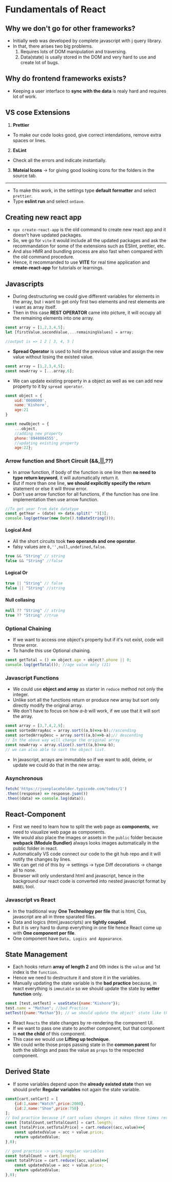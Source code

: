 # Fundamentals of React
## Why we don't go for other frameworks?
* Initially web was developed by complete javascript with j query library.
* In that, there arises two big problems.
    1. Requires lots of DOM manipulation and traversing.
    2. Data(state) is usally stored in the DOM and very hard to use and create lot of bugs.
## Why do frontend frameworks exists?
* Keeping a user interface to **sync with the data** is realy hard and requires lot of work.
## VS cose Extensions
1. **Prettier**
* To make our code looks good, give correct intendations, remove extra spaces or lines.
2. **EsLint**
* Check all the errors and indicate instantially.
3. **Mateial Icons** -> for giving good looking icons for the folders in the source tab.
-----
* To make this work, in the settings type **default formatter** and select `prettier`.
* Type **eslint run** and select `onSave`. 
## Creating new react app
* `npx create-react-app` is the old command to create new react app and it doesn't have updated packages.
* So, we go for `vite` it would include all the updated packages and ask the recommandation for some of the extensions such as ESlint, prettier, etc.
* And also HMR and bundling process are also fast when compared with the old command procedure.
* Hence, it recommanded to use **VITE** for real time application and **create-react-app** for tutorials or learnings.

## Javascripts
* During destructuring we could give different variables for elements in the array, but i want to get only first two elements and rest elements are i want as array itself.
* Then in this case **REST OPERATOR** came into picture, it will occupy all the remaining elements into one array.
```javascript
const array = [1,2,3,4,5];
let [firstValue,secondValue,...remainingValues] = array;

//output is => 1 2 [ 3, 4, 5 ]
```
* **Spread Operator** is used to hold the previous value and assign the new value without losing the existed value.
```javascript
const array = [1,2,3,4,5];
const newArray = [...array,6];
```
* We can update existing property in a object as well as we can add new property to it by `spread operator`.
```javascript
const object = {
    uid:'0000000',
    name:'Kishore',
    age:21
}

const newObject = {
    ...object,
    //adding new property
    phone:'8940804555',
    //updating existing property
    age:22};
```

### Arrow function and Short Circuit (&&,||,??)
* In arrow function, if body of the function is one line then **no need to type return keyword**, it will automatically return it.
* But if more than one line, **we should explicitly specify the return** statement or else it will throw error.
* Don't use arrow function for all functions, if the function has one line implementation then use arrow function.
```javascript
//To get year from date datatype
const getYear = (date) => date.split(" ")[3];
console.log(getYear(new Date().toDateString()));
```
#### Logical And
- All the short circuits took **two operands and one operator**.
- falsy values are `0,'',null,undefined,false`.
```javascript
true && "String" // string
false && "String" //false
```
#### Logical Or
```javascript
true || "String" // false
false || "String" //string
```
#### Null collasing
```javascript
null ?? "String" // string
true ?? "String" //true
```
### Optional Chaining
* If we want to access one object's property but if it's not exist, code will throw error.
* To handle this use Optional chaining.
```javascript
const getTotal = () => object.age + object?.phone || 0;
console.log(getTotal()); //age value only (21)
```

### Javascript Functions
* We could use **object and array** as starter in `reduce` method not only the integer.
* Unlike sort all the functions return or produce new array but sort only directly modify the original array.
* We don't have to focus on how *a-b* will work, if we use that it will sort the array.
```javascript
const array = [3,7,4,2,9];
const sortedArrayAsc = array.sort((a,b)=>a-b);//ascending
const sortedArrayDesc = array.sort((a,b)=>b-a);// descending
// In the above way will change the original array
const newArray = array.slice().sort((a,b)=>a-b);
// we can also able to sort the object list.
```
* In javascript, arrays are immutable so if we want to add, delete, or update we could do that in the new array.
### Asynchronous 
```javascript
fetch('https://jsonplaceholder.typicode.com/todos/1')
.then((response) => response.json())
.then((data) => console.log(data)); 
```

## React-Component
* First we need to learn how to split the web page as **components**, we need to visualize web page as components.
* We would also place the images or assets in the `public` folder because **webpack (Module Bundler)** always looks images automatically in the public folder in react.
* Automatically VS code connect our code to the git hub repo and it will notify the changes by lines.
* We can get rid of this by -> settings -> type Diff decorations -> change all to none.
* Browser will only understand html and javascript, hence in the background our react code is converted into nested javascript format by `BABEL` tool.

### Javascript vs React
* In the traditional way **One Technology per file** that is html, Css, javascript are all in three sparated files.
* Data and logics (html,javascripts) are **tightly coupled**.
* But it is very hard to dump everything in one file hence React come up with **One component per file**.
* One component have `Data, Logics and Appearance`.

## State Management
* Each hooks return **array of length 2** and 0th index is the `value` and 1st index is the `function`.
* Hence we need to destructure it and store it in the variables.
* Manually updating the state variable is the **bad practice** because, in react everything is `immutable` so we should update the state by **setter function** only.
```javascript
const [test,setTest] = useState({name:"Kishore"});
test.name = "Mathan"; //bad Practice
setTest({name:"Mathan"}); // we should update the object' state like this only
```
* React `Reacts` the state changes by re-rendering the component UI.
* If we want to pass one state to another component, but that component is **not the child** of this component.
* This case we would use **Lifting up technique**.
* We could write those props passing state in the **common parent** for both the siblings and pass the value as `props` to the respected component.

## Derived State
* If some variables depend upon the **already existed state** then we should prefer **Regular variables** not again the state variable.
```javascript
const[cart,setCart] = [
    {id:1,name:"Watch",price:2000},
    {id:2,name:"Shoe",price:750}
];
// bad practice because if cart values changes it makes three times rerendering
const [totalCount,setTotalCount] = cart.length;
const [totalPrice,setTotalPrice] = cart.reduce((acc,value)=>{
    const updatedValue = acc + value.price;
    return updatedValue;
},0);

// good practice -> using regular variables
const totalCount = cart.length;
const totalPrice = cart.reduce((acc,value)=>{
    const updatedValue = acc + value.price;
    return updatedValue;
},0);
```
